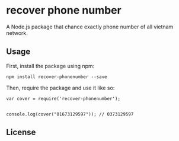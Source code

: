 # recover phone number
A Node.js package that chance exactly phone number of all vietnam network.
## Usage
First, install the package using npm:

    npm install recover-phonenumber --save

Then, require the package and use it like so:

    var cover = require('recover-phonenumber');


    console.log(cover("01673129597")); // 0373129597

## License